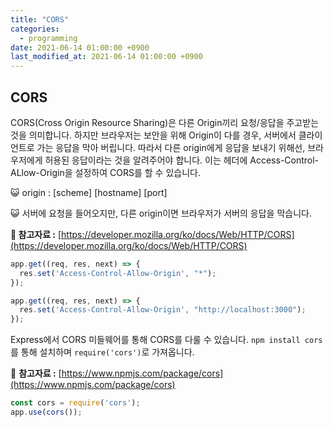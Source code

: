 ```yaml
---
title: "CORS"
categories:
  - programming
date: 2021-06-14 01:00:00 +0900
last_modified_at: 2021-06-14 01:00:00 +0900
---
```


## CORS
CORS(Cross Origin Resource Sharing)은 다른 Origin끼리 요청/응답을 주고받는 것을 의미합니다. 하지만 브라우저는 보안을 위해 Origin이 다를 경우, 서버에서 클라이언트로 가는 응답을 막아 버립니다. 따라서 다른 origin에게 응답을 보내기 위해선, 브라우저에게 허용된 응답이라는 것을 알려주어야 합니다. 이는 헤더에 Access-Control-ALlow-Origin을 설정하여 CORS를 할 수 있습니다.

😺 origin : [scheme] [hostname] [port]

😺 서버에 요청을 들어오지만, 다른 origin이면 브라우저가 서버의 응답을 막습니다.

**📔 참고자료 :** [https://developer.mozilla.org/ko/docs/Web/HTTP/CORS](https://developer.mozilla.org/ko/docs/Web/HTTP/CORS)

```jsx
app.get((req, res, next) => {
  res.set('Access-Control-Allow-Origin', "*");
});

app.get((req, res, next) => {
  res.set('Access-Control-Allow-Origin', "http://localhost:3000");
});
```

Express에서 CORS 미들웨어를 통해 CORS를 다룰 수 있습니다. `npm install cors`를 통해 설치하며 `require('cors')`로 가져옵니다.

📔 **참고자료 :** [https://www.npmjs.com/package/cors](https://www.npmjs.com/package/cors)

```js
const cors = require('cors');
app.use(cors());
```

